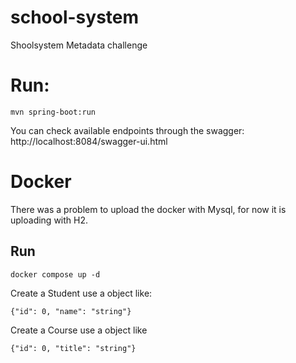 # school-system

Shoolsystem Metadata challenge

# Run:

    mvn spring-boot:run

You can check available endpoints through the swagger:
http://localhost:8084/swagger-ui.html

# Docker

There was a problem to upload the docker with Mysql, for now it is uploading with H2.

## Run

    docker compose up -d

Create a Student use a object like:

    {"id": 0, "name": "string"}
  


Create a Course use a object like

    {"id": 0, "title": "string"}
  

